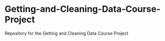 # Getting-and-Cleaning-Data-Course-Project
Repository for the Getting and Cleaning Data Course Project
